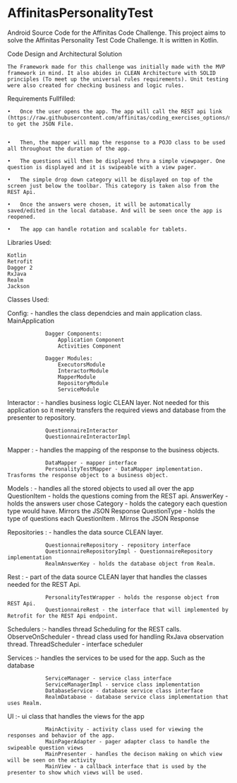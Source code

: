 # AffinitasPersonalityTest
Android Source Code for the Affinitas Code Challenge. This project aims to solve the Affinitas Personality Test Code Challenge. It is written in Kotlin.

Code Design and Architectural Solution

	The Framework made for this challenge was initially made with the MVP framework in mind. It also abides in CLEAN Architecture with SOLID principles (To meet up the universal rules requirements). Unit testing were also created for checking business and logic rules.

Requirements Fullfilled:
  
    •	Once the user opens the app. The app will call the REST api link (https://raw.githubusercontent.com/affinitas/coding_exercises_options/master/personality_test/database/personality_test.json) to get the JSON File.
	
    
    •	Then, the mapper will map the response to a POJO class to be used all throughout the duration of the app.
    
    •	The questions will then be displayed thru a simple viewpager. One question is displayed and it is swipeable with a view pager. 
    
    •	The simple drop down category will be displayed on top of the screen just below the toolbar. This category is taken also from the REST Api. 
    
    •	Once the answers were chosen, it will be automatically saved/edited in the local database. And will be seen once the app is reopened.
    
    •	The app can handle rotation and scalable for tablets.
	
Libraries Used:
	
	Kotlin 
	Retrofit 
	Dagger 2
	RxJava
	Realm
	Jackson

Classes Used:

Config:	- handles the class dependcies and main application class.
				MainApplication
				
				Dagger Components: 
					Application Component 
					Activities Component 
				
				Dagger Modules:
					ExecutorsModule
					InteractorModule
					MapperModule
					RepositoryModule
					ServiceModule
				
Interactor : - handles business logic CLEAN layer. Not needed for this application so it merely transfers the required views and database from the presenter to repository.
				
				QuestionnaireInteractor
				QuestionnaireInteractorImpl
				
Mapper : - handles the mapping of the response to the business objects. 

                DataMapper - mapper interface
				PersonalityTestMapper - DataMapper implementation. Trasforms the response object to a business object.
				
Models : - handles all the stored objects to used all over the app
				QuestionItem - holds the questions coming from the REST api.
                AnswerKey - holds the answers user chose
                Category - holds the category each question type would have. Mirrors the JSON Response
				QuestionType - holds the type of questions each QuestionItem . Mirros the JSON Response		

Repositories : - handles the data source CLEAN layer. 

				QuestionnaireRepository - repository interface
				QuestionnaireRepositoryImpl - QuestionnaireRepository implementation
				RealmAnswerKey - holds the database object from Realm. 

Rest : - part of the data source CLEAN layer that handles the classes needed for the REST Api. 

				PersonalityTestWrapper - holds the response object from REST Api. 
				QuestionnaireRest - the interface that will implemented by Retrofit for the REST Api endpoint. 
				
Schedulers :- handles thread Scheduling for the REST calls. 
				ObserveOnScheduler - thread class used for handling RxJava observation thread.
				ThreadScheduler - interface scheduler

Services :- handles the services to be used for the app. Such as the database

				ServiceManager - service class interface
				ServiceManagerImpl - service class implementation
				DatabaseService - database service class interface
				RealmDatabase - database service class implementation that uses Realm. 
				
UI :- ui class that handles the views for the app 

				MainActivity - activity class used for viewing the responses and behavior of the app. 
				MainPagerAdapter - pager adapter class to handle the swipeable question views
				MainPresenter - handles the decison making on which view will be seen on the activity
				MainView - a callback interface that is used by the presenter to show which views will be used. 


